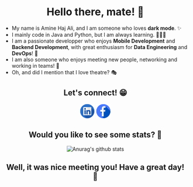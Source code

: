 <h1 align="center">
    <b>Hello there, mate! 👋</b>
</h1>

* My name is Amine Haj Ali, and I am someone who loves __dark mode__. ✨
* I mainly code in Java and Python, but I am always learning. 👨🏽‍💻
* I am a passionate developper who enjoys __Mobile Development__ and __Backend Development__, with great enthusiasm for __Data Engineering__ and __DevOps__! 🚀
* I am also someone who enjoys meeting new people, networking and working in teams! 🤗
* Oh, and did I mention that I love theatre? 🎭


<h2 align="center">
    <b>Let's connect! 😁</b>
</h2>

[<p align="center"></b> <img src='https://github.com/hajali-amine/hajali-amine/blob/main/assets/Illustration-of-Linkedin-icon-on-transparent-background-PNG.png' alt='linkedin' height='40'>](https://www.linkedin.com/in/hajaliamine/) 
[ <img src='https://github.com/hajali-amine/hajali-amine/blob/main/assets/Facebook-icon-design-illustration-on-transparent-background-PNG.png' alt='linkedin' height='40'> </p>](https://www.facebook.com/smeortan/)


<h2 align="center">
    <b>Would you like to see some stats? 💯</b>
</h2>

<p align="center">
    <img src="https://github-readme-stats.vercel.app/api?username=hajali-amine&show_icons=true&theme=graywhite" alt="Anurag's github stats">
</p>


<h2 align="center">
    <b>Well, it was nice meeting you! Have a great day! 👋</b>
</h2>
